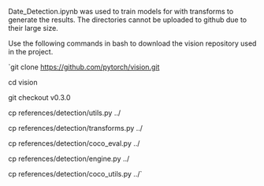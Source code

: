 Date_Detection.ipynb was used to train models for with transforms to generate the results. The directories cannot be uploaded to github due to their large size.

Use the following commands in bash to download the vision repository used in the project.

`git clone https://github.com/pytorch/vision.git

cd vision

git checkout v0.3.0

cp references/detection/utils.py ../

cp references/detection/transforms.py ../

cp references/detection/coco_eval.py ../

cp references/detection/engine.py ../

cp references/detection/coco_utils.py ../`
